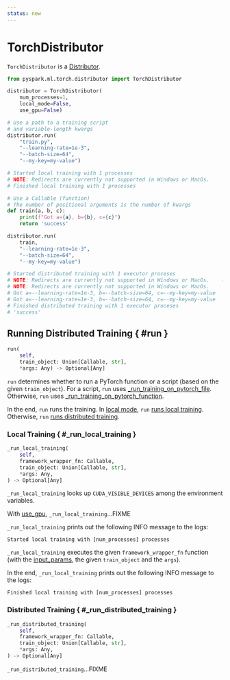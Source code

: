 ```yaml
---
status: new
---
```


# TorchDistributor

`TorchDistributor` is a [Distributor](Distributor.md).

```py
from pyspark.ml.torch.distributor import TorchDistributor

distributor = TorchDistributor(
    num_processes=1,
    local_mode=False,
    use_gpu=False)
```

```py
# Use a path to a training script
# and variable-length kwargs
distributor.run(
    "train.py",
    "--learning-rate=1e-3",
    "--batch-size=64",
    "--my-key=my-value")

# Started local training with 1 processes
# NOTE: Redirects are currently not supported in Windows or MacOs.
# Finished local training with 1 processes
```

```py
# Use a Callable (function)
# The number of positional arguments is the number of kwargs
def train(a, b, c):
    print(f"Got a={a}, b={b}, c={c}")
    return 'success'

distributor.run(
    train,
    "--learning-rate=1e-3",
    "--batch-size=64",
    "--my-key=my-value")

# Started distributed training with 1 executor proceses
# NOTE: Redirects are currently not supported in Windows or MacOs.    (0 + 1) / 1]
# NOTE: Redirects are currently not supported in Windows or MacOs.
# Got a=--learning-rate=1e-3, b=--batch-size=64, c=--my-key=my-value
# Got a=--learning-rate=1e-3, b=--batch-size=64, c=--my-key=my-value
# Finished distributed training with 1 executor proceses
# 'success'
```

## Running Distributed Training { #run }

```py
run(
    self,
    train_object: Union[Callable, str],
    *args: Any) -> Optional[Any]
```

`run` determines whether to run a PyTorch function or a script (based on the given `train_object`). For a script, `run` uses [_run_training_on_pytorch_file](#_run_training_on_pytorch_file). Otherwise, `run` uses [_run_training_on_pytorch_function](#_run_training_on_pytorch_function).

In the end, `run` runs the training. In [local mode](Distributor.md#local_mode), `run` [runs local training](#_run_local_training). Otherwise, `run` [runs distributed training](#_run_distributed_training).

### Local Training { #_run_local_training }

```py
_run_local_training(
    self,
    framework_wrapper_fn: Callable,
    train_object: Union[Callable, str],
    *args: Any,
) -> Optional[Any]
```

`_run_local_training` looks up `CUDA_VISIBLE_DEVICES` among the environment variables.

With [use_gpu](Distributor.md#use_gpu), `_run_local_training`...FIXME

`_run_local_training` prints out the following INFO message to the logs:

```text
Started local training with [num_processes] processes
```

`_run_local_training` executes the given `framework_wrapper_fn` function (with the [input_params](#input_params), the given `train_object` and the `args`).

In the end, `_run_local_training` prints out the following INFO message to the logs:

```text
Finished local training with [num_processes] processes
```

### Distributed Training { #_run_distributed_training }

```py
_run_distributed_training(
    self,
    framework_wrapper_fn: Callable,
    train_object: Union[Callable, str],
    *args: Any,
) -> Optional[Any]
```

`_run_distributed_training`...FIXME
